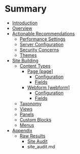 # Summary

* [Introduction](README.md)
* [Overview](overview.md)
* [Actionable Recommendations](actionable_recommendations.md)
   * [Performance Settings](performance.md)
   * [Server Configuration](server_configuration.md)
   * [Security Concerns](security_concerns.md)
   * [Themes](themes.md)
* [Site Building](site_building.md)
   * [Content Types](content_types.md)
       * [Page [page]](page.md)
           * [Configuration](page_configuration.md)
           * [Fields](page_fields.md)
       * [Webform [webform]](webform.md)
           * [Configuration](webform_configuration.md)
           * [Fields](webform_fields.md)
   * [Taxonomy](taxonomy.md)
   * [Views](views.md)
   * [Panels](panels.md)
   * [Custom Blocks](custom_blocks.md)
   * [Menus](menus.md)
* [Appendix](appendix.md)
   * [Raw Results](raw_results.md)
       * [Site Audit](reports/site_audit.html)
       * site_audit.md

